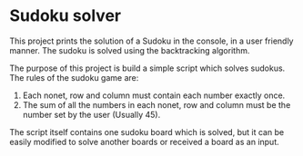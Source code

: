 # Sudoku solver 

This project prints the solution of a Sudoku in the console, in a user friendly manner. The sudoku is solved using the backtracking algorithm. 

The purpose of this project is build a simple script which solves sudokus. The rules of the sudoku game are: 
1. Each nonet, row and column must contain each number exactly once.
3. The sum of all the numbers in each nonet, row and column must be the number set by the user (Usually 45). 

The script itself contains one sudoku board which is solved, but it can be easily modified to solve another boards or received a board as an input.
